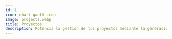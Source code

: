 ```yaml
---
id: 1
icon: chart-gantt-icon
image: projects.webp
title: Proyectos 
description: Potencia la gestión de tus proyectos mediante la generación de presupuestos, cartas Gantt, asignación de tareas y programación de hitos.
---
```



  